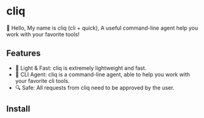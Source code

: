 # cliq

🤖 Hello, My name is cliq (cli + quick), A useful command-line agent help you work with your favorite tools!

## Features

- 🚀 Light & Fast: cliq is extremely lightweight and fast.
- 🌟 CLI Agent: cliq is a command-line agent, able to help you work with your favorite cli tools.
- 🔍 Safe: All requests from cliq need to be approved by the user.

## Install

